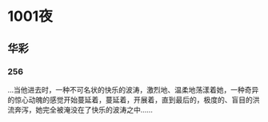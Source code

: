 # 1001夜

## 华彩

### 256

…当他进去时，一种不可名状的快乐的波涛，激烈地、温柔地荡漾着她，一种奇异的惊心动魄的感觉开始蔓延着，蔓延着，开展着，直到最后的，极度的、盲目的洪流奔泻，她完全被淹没在了快乐的波涛之中……